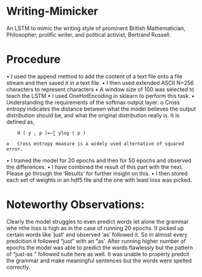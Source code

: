 # Writing-Mimicker
An LSTM to mimic the writing style of prominent British Mathematician, Philosopher, prolific writer, and political activist, Bertrand Russell.

# Procedure

•	I used the append method to add the content of a text file onto a file stream and then saved it in a text file. 
•	I then used extended ASCII N=256 characters to represent characters 
•	A window size of 100 was selected to teach the LSTM 
•	I used OneHotEncoding in sklearn to perform this task.
•	Understanding the requirements of the softmax output layer:
    o	Cross entropy indicates the distance between what the model believes the output distribution should be, and what the original             distribution really is. It is defined as,         
      
        H ( y , p )=−∑ ylog ( p ) 
        
    o	Cross entropy measure is a widely used alternative of squared error. 
•	I trained the model for 20 epochs and then for 50 epochs and observed the differences.
•	I have combined the result of this part with the next. Please go through the ‘Results’ for further insight on this. 
•	I then stored each set of weights in an hdf5 file and the one with least loss was picked.



# Noteworthy Observations:
Clearly the model struggles to even predict words let alone the grammar whe nthe loss is high as in the case of running 20 epochs. It picked up certain words like ‘just’ and observed ‘as’ followed it. So in almost every predcition it followed “just” with an “as’.
After running higher number of epochs the model was able to predict the words flawlessly but the pattern of “just-as ” followed suite here as well. It was unable to properly predcit the grammar and make meaningful sentences but the words were spelled correctly.

